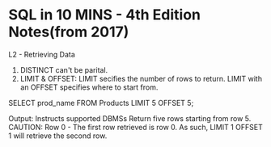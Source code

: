 # SQL in 10 MINS - 4th Edition Notes(from 2017)

L2 - Retrieving Data

1. DISTINCT can't be parital.
2. LIMIT & OFFSET: LIMIT secifies the number of rows to return. LIMIT with an OFFSET specifies where to start from.

SELECT prod_name 
FROM Products 
LIMIT 5 OFFSET 5;

Output: Instructs supported DBMSs Return five rows starting from row 5.
CAUTION: Row 0 - The first row retrieved is row 0. As such, LIMIT 1 OFFSET 1 will retrieve the second row.






